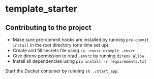 # template_starter

## Contributing to the project

* Make sure pre-commit hooks are installed by running `pre-commit install` in the root directory (one time set up).
* Create and fill secrets file using `cp .envrc.example .envrc`
* Give direnv permission to read `.envrc` by running `direnv allow`
* Install all dependencies using `pip install -r requirements.txt`

Start the Docker container by running `sh ./start_app`.
